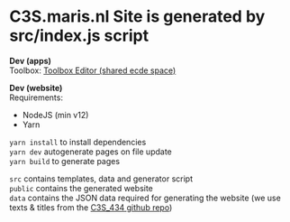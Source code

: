 # C3S.maris.nl Site is generated by src/index.js script

**Dev (apps)**  
Toolbox: [Toolbox Editor (shared ecde space)](https://cds.climate.copernicus.eu/toolbox-editor/ecde) 
<!-- Oud: [Toolbox Editor (user: 40366)](https://cds.climate.copernicus.eu/toolbox-editor/40366) -->

**Dev (website)**  
Requirements:

- NodeJS (min v12)
- Yarn  
  
`yarn install` to install dependencies  \
`yarn dev` autogenerate pages on file update \
`yarn build` to generate pages  

`src` contains templates, data and generator script \
`public` contains the generated website \
`data` contains the JSON data required for generating the website (we use texts & titles from the [C3S_434 github repo](https://raw.githubusercontent.com/cedadev/c3s_434_ecde_page_text/main/content/json/Consolidated.json))
  
<!-- **Useful links:**
- [Climate Adapt Indicators - Display Characteristics](https://docs.google.com/spreadsheets/d/1MgG4EkD4U7mcx9XlWXUWNZym_-tEWLzZ0_p_990TISw/edit)
- [Sector abstracts](https://docs.google.com/document/d/11pHja-EIfQZ1CbP3c3i1Wb_fQG8IZhhd08MWg_n04s0/edit)
- [C3S 434 Datasets, Variables and Sectors](https://docs.google.com/spreadsheets/d/1mu9vXOmDiLM9lxYy6Zn77z-IiCtFtBl8E2qopkAFvkY/edit#gid=1571342132)
- [Script for instruction video](https://docs.google.com/document/d/1UvpqF3lRJim4oZTY5hOXQ8T6qH7lOj9QCGuv21EUHl4/edit)
- [Drop down box texts](https://docs.google.com/spreadsheets/d/1BHVHR1-3DC-AJ1ZQUtGUOs25fiGrt0adwmZcSNDFMk0/edit#gid=1897667492)
- [Workflow Checklist](https://docs.google.com/document/d/1iAwrGfDJVWg_NstecLFifOZ4ap7SEyy7ujR4zHEQWwU/edit)

**Submit apps:**  
- [jira.ecmwf.int CDSAPP-119](https://jira.ecmwf.int/servicedesk/customer/portal/8/CDSAPP-119)  

Alle apps worden gedeeld met user 136 en 13784 -->
